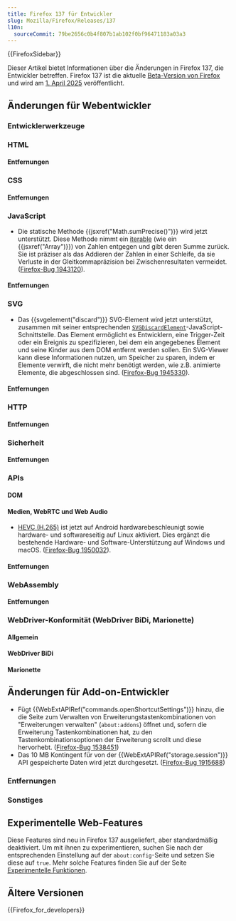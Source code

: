```yaml
---
title: Firefox 137 für Entwickler
slug: Mozilla/Firefox/Releases/137
l10n:
  sourceCommit: 79be2656c0b4f807b1ab102f0bf96471183a03a3
---
```


{{FirefoxSidebar}}

Dieser Artikel bietet Informationen über die Änderungen in Firefox 137, die Entwickler betreffen. Firefox 137 ist die aktuelle [Beta-Version von Firefox](https://www.mozilla.org/en-US/firefox/channel/desktop/#beta) und wird am [1. April 2025](https://whattrainisitnow.com/release/?version=137) veröffentlicht.

## Änderungen für Webentwickler

### Entwicklerwerkzeuge

### HTML

#### Entfernungen

### CSS

#### Entfernungen

### JavaScript

- Die statische Methode {{jsxref("Math.sumPrecise()")}} wird jetzt unterstützt. Diese Methode nimmt ein [iterable](/de/docs/Web/JavaScript/Reference/Iteration_protocols#the_iterable_protocol) (wie ein {{jsxref("Array")}}) von Zahlen entgegen und gibt deren Summe zurück. Sie ist präziser als das Addieren der Zahlen in einer Schleife, da sie Verluste in der Gleitkommapräzision bei Zwischenresultaten vermeidet. ([Firefox-Bug 1943120](https://bugzil.la/1943120)).

#### Entfernungen

### SVG

- Das {{svgelement("discard")}} SVG-Element wird jetzt unterstützt, zusammen mit seiner entsprechenden [`SVGDiscardElement`](/de/docs/Web/API/SVGDiscardElement)-JavaScript-Schnittstelle. Das Element ermöglicht es Entwicklern, eine Trigger-Zeit oder ein Ereignis zu spezifizieren, bei dem ein angegebenes Element und seine Kinder aus dem DOM entfernt werden sollen. Ein SVG-Viewer kann diese Informationen nutzen, um Speicher zu sparen, indem er Elemente verwirft, die nicht mehr benötigt werden, wie z.B. animierte Elemente, die abgeschlossen sind. ([Firefox-Bug 1945330](https://bugzil.la/1945330)).

#### Entfernungen

### HTTP

#### Entfernungen

### Sicherheit

#### Entfernungen

### APIs

#### DOM

#### Medien, WebRTC und Web Audio

- [HEVC (H.265)](/de/docs/Web/Media/Guides/Formats/Video_codecs#hevc_h.265) ist jetzt auf Android hardwarebeschleunigt sowie hardware- und softwareseitig auf Linux aktiviert. Dies ergänzt die bestehende Hardware- und Software-Unterstützung auf Windows und macOS. ([Firefox-Bug 1950032](https://bugzil.la/1950032)).

#### Entfernungen

### WebAssembly

#### Entfernungen

### WebDriver-Konformität (WebDriver BiDi, Marionette)

#### Allgemein

#### WebDriver BiDi

#### Marionette

## Änderungen für Add-on-Entwickler

- Fügt {{WebExtAPIRef("commands.openShortcutSettings")}} hinzu, die die Seite zum Verwalten von Erweiterungstastenkombinationen von "Erweiterungen verwalten" (`about:addons`) öffnet und, sofern die Erweiterung Tastenkombinationen hat, zu den Tastenkombinationsoptionen der Erweiterung scrollt und diese hervorhebt. ([Firefox-Bug 1538451](https://bugzil.la/1538451))
- Das 10 MB Kontingent für von der {{WebExtAPIRef("storage.session")}} API gespeicherte Daten wird jetzt durchgesetzt. ([Firefox-Bug 1915688](https://bugzil.la/1915688))

### Entfernungen

### Sonstiges

## Experimentelle Web-Features

Diese Features sind neu in Firefox 137 ausgeliefert, aber standardmäßig deaktiviert. Um mit ihnen zu experimentieren, suchen Sie nach der entsprechenden Einstellung auf der `about:config`-Seite und setzen Sie diese auf `true`. Mehr solche Features finden Sie auf der Seite [Experimentelle Funktionen](/de/docs/Mozilla/Firefox/Experimental_features).

## Ältere Versionen

{{Firefox_for_developers}}
